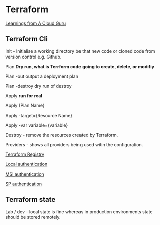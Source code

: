 # Terraform

[Learnings from A Cloud Guru](https://learn.acloud.guru/course/using-terraform-to-manage-applications-and-infrastructure/dashboard)

## Terraform Cli

Init - Initialise a working directory be that new code or cloned code from version control e.g. Github.

Plan **Dry run, what is Terrform code going to create, delete, or modifiy**

Plan -out output a deployment plan

Plan -destroy dry run of destroy

Apply **run for real**

Apply {Plan Name}

Apply -target={Resource Name}

Apply -var variable={variable}

Destroy - remove the resources created by Terraform. 

Providers - shows all providers being used witin the configuration.

[Terraform Registry](https://registry.terraform.io/providers/hashicorp/azurerm/latest/docs)

[Local authentication](https://registry.terraform.io/providers/hashicorp/azurerm/latest/docs/guides/azure_cli)

[MSI authentication](https://registry.terraform.io/providers/hashicorp/azurerm/latest/docs/guides/managed_service_identity)

[SP authentication](https://registry.terraform.io/providers/hashicorp/azurerm/latest/docs/guides/service_principal_client_certificate)

## Terraform state
Lab / dev - local state is fine whereas in production environments state should be stored remotely.

